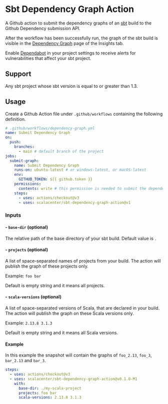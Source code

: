 # Sbt Dependency Graph Action

A Github action to submit the dependency graphs of an [sbt](https://www.scala-sbt.org/) build to the Github Dependency submission API.

After the workflow has been successfully run, the graph of the sbt build is visible in the [Dependency Graph](https://docs.github.com/en/code-security/supply-chain-security/understanding-your-software-supply-chain/exploring-the-dependencies-of-a-repository) page of the Insights tab.

Enable [Dependabot](https://docs.github.com/en/code-security/supply-chain-security/understanding-your-software-supply-chain/about-supply-chain-security#what-is-dependabot) in your project settings to receive alerts for vulnerabilities that affect your sbt project.

## Support

Any sbt project whose sbt version is equal to or greater than 1.3.

## Usage

Create a Github Action file under `.github/workflows` containing the following definition.

```yml
# .github/workflows/dependency-graph.yml
name: Submit Dependency Graph
on:
  push:
    branches:
      - main # default branch of the project
jobs:
  submit-graph:
    name: Submit Dependency Graph
    runs-on: ubuntu-latest # or windows-latest, or macOS-latest
    env:
      GITHUB_TOKEN: ${{ github.token }}
    permissions:
      contents: write # this permission is needed to submit the dependency graph
    steps:
      - uses: actions/checkout@v3
      - uses: scalacenter/sbt-dependency-graph-action@v1
```

### Inputs

#### - `base-dir` (optional)

The  relative path of the base directory of your sbt build.
Default value is `.`

#### - `projects` (optional)

A list of space-separated names of projects from your build.
The action will publish the graph of these projects only.

Example: `foo bar`

Default is empty string and it means all projects.

#### - `scala-versions` (optional)

A list of space-separated versions of Scala, that are declared in your build.
The action will publish the graph on these Scala versions only.

Example: `2.13.8 3.1.3`

Default is empty string and it means all Scala versions.

#### Example

In this example the snapshot will contain the graphs of `foo_2.13`, `foo_3`, `bar_2.13` and `bar_3`.

```yaml
steps:
  - uses: actions/checkout@v3
  - uses: scalacenter/sbt-dependency-graph-action@v0.1.0-M1
    with:
      base-dir: ./my-scala-project
      projects: foo bar
      scala-versions: 2.13.8 3.1.3
```
